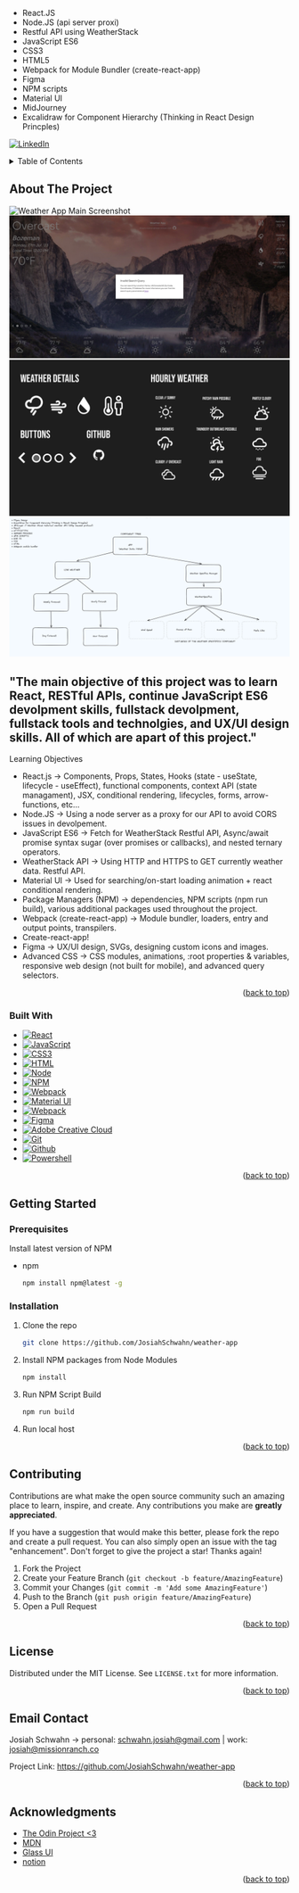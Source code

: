 * React.JS
* Node.JS (api server proxi)
* Restful API using WeatherStack
* JavaScript ES6
* CSS3
* HTML5
* Webpack for Module Bundler (create-react-app)
* Figma
* NPM scripts
* Material UI
* MidJourney
* Excalidraw for Component Hierarchy (Thinking in React Design Princples)



<a name="readme-top"></a>
[![LinkedIn][linkedin-shield]][linkedin-url]

<!-- TABLE OF CONTENTS -->
<details>
  <summary>Table of Contents</summary>
  <ol>
    <li>
      <a href="#about-the-project">About The Project</a>
      <ul>
        <li><a href="#built-with">Built With</a></li>
      </ul>
    </li>
    <li>
      <a href="#getting-started">Getting Started</a>
      <ul>
        <li><a href="#prerequisites">Prerequisites</a></li>
        <li><a href="#installation">Installation</a></li>
      </ul>
    </li>
    <li><a href="#usage">Usage</a></li>
    <li><a href="#roadmap">Roadmap</a></li>
    <li><a href="#contributing">Contributing</a></li>
    <li><a href="#license">License</a></li>
    <li><a href="#contact">Contact</a></li>
    <li><a href="#acknowledgments">Acknowledgments</a></li>
  </ol>
</details>

<!-- ABOUT THE PROJECT -->
## About The Project


![Weather App Main Screenshot][product-screenshot-app]
![Weather App Invalid Search][product-screenshot-invalid-search]
![Weather App Figma][product-screenshot-figma]
![Weather App Excalidraw][product-screenshot-excalidraw]


## "The main objective of this project was to learn React, RESTful APIs, continue JavaScript ES6 devolpment skills, fullstack devolpment, fullstack tools and technolgies, and UX/UI design skills. All of which are apart of this project."

Learning Objectives
* React.js -> Components, Props, States, Hooks (state - useState, lifecycle - useEffect), functional components, context API (state managament), JSX, conditional rendering, lifecycles, forms, arrow-functions, etc...
* Node.JS -> Using a node server as a proxy for our API to avoid CORS issues in devolpement.
* JavaScript ES6 -> Fetch for WeatherStack Restful API, Async/await promise syntax sugar (over promises or callbacks), and nested ternary operators.
* WeatherStack API -> Using HTTP and HTTPS to GET currently weather data. Restful API.
* Material UI -> Used for searching/on-start loading animation + react conditional rendering.
* Package Managers (NPM) ->  dependencies, NPM scripts (npm run build), various additional packages used throughout the project.
* Webpack (create-react-app) -> Module bundler, loaders, entry and output points, transpilers.
* Create-react-app!
* Figma -> UX/UI design, SVGs, designing custom icons and images.
* Advanced CSS -> CSS modules, animations, :root properties & variables, responsive web design (not built for mobile), and
advanced query selectors.

<p align="right">(<a href="#readme-top">back to top</a>)</p>

### Built With

* [![React][react-shield]][react-url]
* [![JavaScript][javascript-shield]][javascript-url]
* [![CSS3][css3-shield]][css3-url]
* [![HTML][html5-shield]][html5-url]
* [![Node][node-shield]][node-url]
* [![NPM][npm-shield]][npm-url]
* [![Webpack][webpack-shield]][webpack-url]
* [![Material UI][material-ui-shield]][material-ui-url]
* [![Webpack][webpack-shield]][webpack-url]
* [![Figma][figma-shield]][figma-url]
* [![Adobe Creative Cloud][adobe-creative-cloud-shield]][adobe-creative-cloud-url]
* [![Git][git-shield]][git-url]
* [![Github][github-shield]][github-url]
* [![Powershell][powershell-shield]][powershell-url]



<p align="right">(<a href="#readme-top">back to top</a>)</p>



<!-- GETTING STARTED -->
## Getting Started

### Prerequisites

Install latest version of NPM

* npm
  ```sh
  npm install npm@latest -g
  ```

### Installation


1. Clone the repo
   ```sh
   git clone https://github.com/JosiahSchwahn/weather-app
   ```
2. Install NPM packages from Node Modules
   ```sh
   npm install
   ```
3. Run NPM Script Build
   ```sh
   npm run build
   ```
4. Run local host

<p align="right">(<a href="#readme-top">back to top</a>)</p>


<!-- CONTRIBUTING -->
## Contributing

Contributions are what make the open source community such an amazing place to learn, inspire, and create. Any contributions you make are **greatly appreciated**.

If you have a suggestion that would make this better, please fork the repo and create a pull request. You can also simply open an issue with the tag "enhancement".
Don't forget to give the project a star! Thanks again!

1. Fork the Project
2. Create your Feature Branch (`git checkout -b feature/AmazingFeature`)
3. Commit your Changes (`git commit -m 'Add some AmazingFeature'`)
4. Push to the Branch (`git push origin feature/AmazingFeature`)
5. Open a Pull Request

<p align="right">(<a href="#readme-top">back to top</a>)</p>



<!-- LICENSE -->
## License

Distributed under the MIT License. See `LICENSE.txt` for more information.

<p align="right">(<a href="#readme-top">back to top</a>)</p>



<!-- CONTACT -->
## Email Contact

Josiah Schwahn -> personal: schwahn.josiah@gmail.com | work: josiah@missionranch.co

Project Link: https://github.com/JosiahSchwahn/weather-app

<p align="right">(<a href="#readme-top">back to top</a>)</p>



<!-- ACKNOWLEDGMENTS -->
## Acknowledgments

* [The Odin Project <3](https://www.theodinproject.com/dashboard)
* [MDN](https://developer.mozilla.org/en-US/)
* [Glass UI](https://ui.glass/generator/)
* [notion](https://www.notion.so/)

<p align="right">(<a href="#readme-top">back to top</a>)</p>

<!-- MARKDOWN LINKS & IMAGES -->

[license-url]: https://github.com/othneildrew/Best-README-Template/blob/master/LICENSE.txt
[linkedin-shield]: https://img.shields.io/badge/-LinkedIn-black.svg?style=for-the-badge&logo=linkedin&colorB=555
[linkedin-url]: https://www.linkedin.com/in/josiah-schwahn-b58522184
[product-screenshot-app]: screenshots/weather_app_main.PNG
[product-screenshot-invalid-search]: screenshots/invalid_search.png
[product-screenshot-figma]: screenshots/figma_icon_screenshot.png
[product-screenshot-excalidraw]: screenshots/excalidraw_component_diagram.PNG
[react-shield]: https://img.shields.io/badge/React-20232A?style=for-the-badge&logo=react&logoColor=61DAFB
[javascript-shield]: https://img.shields.io/badge/JavaScript-F7DF1E?style=for-the-badge&logo=javascript&logoColor=black
[css3-shield]: https://img.shields.io/badge/CSS-239120?&style=for-the-badge&logo=css3&logoColor=white
[html5-shield]: https://img.shields.io/badge/HTML5-E34F26?style=for-the-badge&logo=html5&logoColor=white
[node-shield]: https://img.shields.io/badge/Node.js-339933?style=for-the-badge&logo=nodedotjs&logoColor=white
[npm-shield]: https://img.shields.io/badge/npm-CB3837?style=for-the-badge&logo=npm&logoColor=white
[webpack-shield]: https://img.shields.io/badge/Webpack-8DD6F9?style=for-the-badge&logo=Webpack&logoColor=white
[material-ui-shield]: https://img.shields.io/badge/Material%20UI-007FFF?style=for-the-badge&logo=mui&logoColor=white
[figma-shield]: https://img.shields.io/badge/Figma-F24E1E?style=for-the-badge&logo=figma&logoColor=white
[adobe-creative-cloud-shield]: https://img.shields.io/badge/Adobe%20Creative%20Cloud-DA1F26?style=for-the-badge&logo=Adobe%20Creative%20Cloud&logoColor=white
[git-shield]: https://img.shields.io/badge/GIT-E44C30?style=for-the-badge&logo=git&logoColor=white
[github-shield]: https://img.shields.io/badge/GitHub-100000?style=for-the-badge&logo=github&logoColor=white
[powershell-shield]:https://img.shields.io/badge/powershell-5391FE?style=for-the-badge&logo=powershell&logoColor=white


[react-url]: https://react.dev/
[javascript-url]: https://www.javascript.com/
[css3-url]: https://www.w3.org/Style/CSS/Overview.en.html
[html5-url]: https://html.com/
[node-url]: https://nodejs.org
[npm-url]: https://www.npmjs.com/
[webpack-url]: https://webpack.js.org/
[material-ui-url]: https://mui.com/
[figma-url]: https://www.figma.com/
[adobe-creative-cloud-url]: https://www.adobe.com/creativecloud.html
[git-url]: https://git-scm.com/
[github-url]: https://github.com/
[powershell-url]: https://www.powershellgallery.com/




